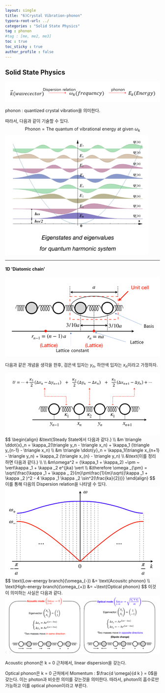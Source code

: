 ```yaml
---
layout: single
title: "6)Crystal Vibration-phonon"
typora-root-url: ../
categories : "Solid State Physics"
tag : phonon
#tag : [me, me2, me3]
toc : true
toc_sticky : true
author_profile : false
---
```

## Solid State Physics

<img src="/images/6. Crystal vibration - phonon/image-20240429133755187.png" alt="image-20240429133755187" />

phonon : quantized crystal vibration을 의미한다.

따라서, 다음과 같이 기술할 수 있다.
$$
\text{Phonon} = \text{The quantum of vibrational energy at given} ~\omega _k
$$
<img src="/images/6. Crystal vibration - phonon/image-20240429155404445.png" alt="image-20240429155404445" style="zoom:67%;" />

---

#### 1D 'Diatomic chain'

<img src="/images/6. Crystal vibration - phonon/image-20240429160201872.png" alt="image-20240429160201872" style="zoom:67%;" />

다음과 같은 개념을 생각을 한후, 검은색 입자는 $y_n$, 하얀색 입자는 $x_n$​이라고 가정하자.

<img src="/images/6. Crystal vibration - phonon/image-20240430100335483.png" alt="image-20240430100335483" style="zoom:80%;" />
$$
\begin{align}
&\text{Steady State에서 다음과 같다.}
\\
&m \triangle \ddot{x}_n = \kappa_2(\triangle y_n - \triangle x_n) + \kappa_1 (\triangle y_{n-1} - \triangle x_n)
\\
&m \triangle \ddot{y}_n = \kappa_1(\triangle x_{n+1} - \triangle y_n) + \kappa_2 (\triangle x_{n} - \triangle y_n)
\\
&\text{이를 정리하면 다음과 같다.}
\\
\\
&m\omega^2 = (\kappa_1 + \kappa_2) ~\pm ~ \vert\kappa _1 + \kappa _2 e^{jka} \vert 
\\
&\therefore \omega _{\pm} = \sqrt{\frac{\kappa _1 + \kappa _ 2}{m}\pm\frac{1}{m}\sqrt{(\kappa _1 + \kappa _2 )^2 - 4 \kappa _1 \kappa _2 \sin^2(\frac{ka}{2})}}
\end{align}
$$
이를 통해 다음의 Dispersion relation을 나타낼 수 있다.

<img src="/images/6. Crystal vibration - phonon/image-20240430101114530.png" alt="image-20240430101114530" style="zoom:67%;" />
$$
\text{Low-energy branch}(\omega_{-}) &= \text{Acousitc phonon}
\\
\text{High-energy branch}(\omega_{+}) &= ~\text{Optical phonon}
$$
이것이 의미하는 사실은 다음과 같다.

<img src="/images/6. Crystal vibration - phonon/image-20240430101335926.png" alt="image-20240430101335926" style="zoom:67%;" />

Acoustic phonon은 k = 0 근처에서, linear dispersion을 갖는다. 

Optical phonon은 k = 0 근처에서 Momentum : $\frac{d \omega}{d k } = 0$을 갖는다. 이는 photon과 비슷한 의미를 갖는것을 의미한다. 따라서, photon의 흡수로만 가능하고 이를 optical phonon이라고 부른다.

